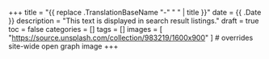 +++
title = "{{ replace .TranslationBaseName "-" " " | title }}"
date = {{ .Date }}
description = "This text is displayed in search result listings."
draft = true
toc = false
categories = []
tags = []
images = [
  "https://source.unsplash.com/collection/983219/1600x900"
] # overrides site-wide open graph image
+++
